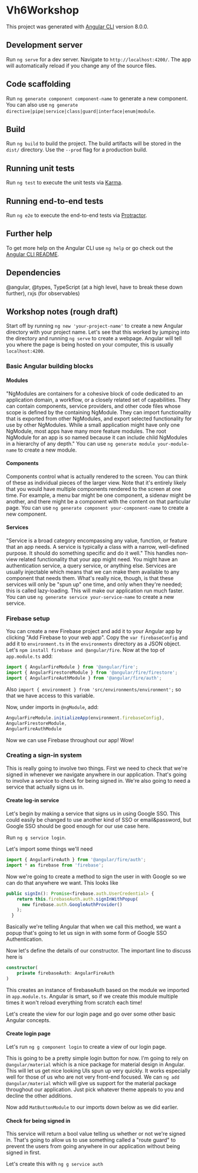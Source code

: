 # Vh6Workshop

This project was generated with [Angular CLI](https://github.com/angular/angular-cli) version 8.0.0.

## Development server

Run `ng serve` for a dev server. Navigate to `http://localhost:4200/`. The app will automatically reload if you change any of the source files.

## Code scaffolding

Run `ng generate component component-name` to generate a new component. You can also use `ng generate directive|pipe|service|class|guard|interface|enum|module`.

## Build

Run `ng build` to build the project. The build artifacts will be stored in the `dist/` directory. Use the `--prod` flag for a production build.

## Running unit tests

Run `ng test` to execute the unit tests via [Karma](https://karma-runner.github.io).

## Running end-to-end tests

Run `ng e2e` to execute the end-to-end tests via [Protractor](http://www.protractortest.org/).

## Further help

To get more help on the Angular CLI use `ng help` or go check out the [Angular CLI README](https://github.com/angular/angular-cli/blob/master/README.md).

## Dependencies

@angular, @types, TypeScript (at a high level, have to break these down further), rxjs (for observables)

## Workshop notes (rough draft)

Start off by running `ng new 'your-project-name'` to create a new Angular directory with your project name. Let's see that this worked by jumping into the directory and running `ng serve` to create a webpage. Angular will tell you where the page is being hosted on your computer, this is usually `localhost:4200`.

### Basic Angular building blocks

#### Modules

"NgModules are containers for a cohesive block of code dedicated to an application domain, a workflow, or a closely related set of capabilities. They can contain components, service providers, and other code files whose scope is defined by the containing NgModule. They can import functionality that is exported from other NgModules, and export selected functionality for use by other NgModules. While a small application might have only one NgModule, most apps have many more feature modules. The root NgModule for an app is so named because it can include child NgModules in a hierarchy of any depth." You can use `ng generate module your-module-name` to create a new module.

#### Components

Components control what is actually rendered to the screen. You can think of these as individual pieces of the larger view. Note that it's entirely likely that you would have multiple components rendered to the screen at one time. For example, a menu bar might be one component, a sidenav might be another, and there might be a component with the content on that particular page. You can use `ng generate component your-component-name` to create a new component.

#### Services

"Service is a broad category encompassing any value, function, or feature that an app needs. A service is typically a class with a narrow, well-defined purpose. It should do something specific and do it well." This handles non-view related functionality that your app might need. You might have an authentication service, a query service, or anything else. Services are usually injectable which means that we can make them available to any component that needs them. What's really nice, though, is that these services will only be "spun up" one time, and only when they're needed; this is called lazy-loading. This will make our application run much faster. You can use `ng generate service your-service-name` to create a new service.

### Firebase setup

You can create a new Firebase project and add it to your Angular app by clicking "Add Firebase to your web app". Copy the `var firebaseConfig` and add it to `environment.ts` in the `environments` directory as a JSON object. Let's `npm install firebase and @angular/fire`. Now at the top of `app.module.ts` add:

```TypeScript
import { AngularFireModule } from '@angular/fire';
import { AngularFirestoreModule } from '@angular/fire/firestore';
import { AngularFireAuthModule } from '@angular/fire/auth';
```

Also `import { environment } from 'src/environments/environment';` so that we have access to this variable.

Now, under imports in `@ngModule`, add:

```TypeScript
AngularFireModule.initializeApp(environment.firebaseConfig),
AngularFirestoreModule,
AngularFireAuthModule
```

Now we can use Firebase throughout our app! Wow!

### Creating a sign-in system

This is really going to involve two things. First we need to check that we're signed in whenever we navigate anywhere in our application. That's going to involve a service to check for being signed in. We're also going to need a service that actually signs us in.

#### Create log-in service

Let's begin by making a service that signs us in using Google SSO. This could easily be changed to use another kind of SSO or email&password, but Google SSO should be good enough for our use case here.

Run `ng g service login`.

Let's import some things we'll need

```TypeScript
import { AngularFireAuth } from '@angular/fire/auth';
import * as firebase from 'firebase';
```

Now we're going to create a method to sign the user in with Google so we can do that anywhere we want. This looks like

```TypeScript
public signIn(): Promise<firebase.auth.UserCredential> {
    return this.firebaseAuth.auth.signInWithPopup(
      new firebase.auth.GoogleAuthProvider()
    );
  }
```

Basically we're telling Angular that when we call this method, we want a popup that's going to let us sign in with some form of Google SSO Authentication.

Now let's define the details of our constructor. The important line to discuss here is

```TypeScript
constructor(
    private firebaseAuth: AngularFireAuth
)
```

This creates an instance of firebaseAuth based on the module we imported in `app.module.ts`. Angular is smart, so if we create this module multiple times it won't reload everything from scratch each time!

Let's create the view for our login page and go over some other basic Angular concepts.

#### Create login page

Let's run `ng g component login` to create a view of our login page.

This is going to be a pretty simple login button for now. I'm going to rely on `@angular/material` which is a nice package for material design in Angular. This will let us get nice looking UIs spun up very quickly. It works especially well for those of us who are not very front-end focused. We can `ng add @angular/material` which will give us support for the material package throughout our application. Just pick whatever theme appeals to you and decline the other additions.

Now add `MatButtonModule` to our imports down below as we did earlier.

#### Check for being signed in

This service will return a bool value telling us whether or not we're signed in. That's going to allow us to use something called a "route guard" to prevent the users from going anywhere in our application without being signed in first.

Let's create this with `ng g service auth`
